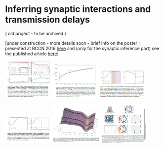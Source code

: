 # Inferring synaptic interactions and transmission delays

( old project - to be archived ) 

[under construction - more details soon - brief info on the poster I presented at BCCN 2016 [here](https://gitlab.com/di.ma/inferring-synaptic-interactions-and-transmission-delays/-/blob/master/poster-connectomics_through_nonlinear-1.png) and (only for the synaptic inference part) see the published article [here](https://gitlab.com/di.ma/Connectivity_from_event_timing_patterns/-/blob/master/PhysRevLett.121.054101.pdf)]

<img src="reconstruction_quality_vs_CV.png"  width="30%" height="30%"><img src="required_event_scaling.png"  width="30%" height="30%"><img src="delay_misestimation.png"  width="30%" height="30%">

<img src="delay_misetimation_per_type.png"  width="30%" height="30%">
<img src="delay_error_landscape.png"  width="30%" height="30%">
<img src="inferring_delays.png"  width="30%" height="30%">



